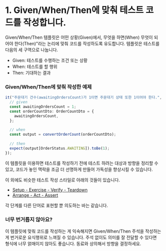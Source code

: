 # 1. Given/When/Then에 맞춰 테스트 코드를 작성합니다.

Given/When/Then 템플릿은 어떤 상황(Given)에서, 무엇을 하면(When) 무엇이 되어야 한다(Then)"라는 논리에 맞춰 코드를 작성하도록 유도합니다. 템플릿은 테스트를 다음의 세 구역으로 나눕니다.

- Given: 테스트를 수행하는 조건 또는 상황
- When: 테스트를 할 행위
- Then: 기대하는 결과

### Given/When/Then에 맞춰 작성한 예제

```typescript
it("주문대기 건수(awaitingOrdersCount)가 1이면 주문대기 상태 또한 1이어야 한다.", () => {
  // given
  const awaitingOrdersCount = 1;
  const orderCountDto: OrderCountDto = {
    awaitingOrdersCount,
  };
 
  // when
  const output = convertOrderCount(orderCountDto);
 
  // then
  expect(output[OrderStatus.AWAITING]).toBe(1);
});
```

이 템플릿을 이용하면 테스트를 작성하기 전에 테스트 하려는 대상과 방향을 정리할 수 있고, 코드가 놓인 맥락을 조금 더 선명하게 만들어 가독성을 향상시킬 수 있습니다. 

이 외에도 비슷한 테스트 작성 스타일로 아래의 것들이 있습니다.

- [Setup - Exercise - Verify - Teardown](http://xunitpatterns.com/Four%20Phase%20Test.html)
- [Arrange - Act - Assert](https://xp123.com/articles/3a-arrange-act-assert/)

각 단계를 다른 단어로 표현할 뿐 의도하는 바는 같습니다.

### 너무 번거롭지 않아요?

이 템플릿에 맞춰 코드를 작성하는 게 익숙해지면 Given/When/Then 주석을 작성하는 게 번거로운 요식행위로 느껴질 수 있습니다. 주석 없이도 의미를 잘 전달할 수 있다면 형식에 너무 얽매이지 않아도 좋습니다. 동료와 상의해서 방향을 결정하세요.

